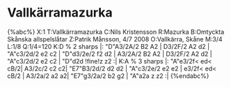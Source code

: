 # Vallkärramazurka

{%abc%}
X:1
T:Vallkärramazurka
C:Nils Kristensson
R:Mazurka
B:Omtyckta Skånska allspelslåtar
Z:Patrik Månsson, 4/7 2008
O:Vallkärra, Skåne
M:3/4
L:1/8
Q:1/4=120
K:D % 2 sharps
|: "D"A3/2A/2 B2 A2 | D3/2F/2 A2 d2 | "A"c3/2d/2 e2 c2 | "D"d3/2e/2 f2 d2 | A3/2A/2 B2 A2 | D3/2F/2 A2 d2 | "A"c3/2d/2 e2 c2 | "D"d2d !fine!z z2 :|
K:A % 3 sharps
|: "A"e3/2f< ed< cB/2| A3/2c/2 c2 c2| "E7"B3/2d/2 d2 d2 | "A"c3/2e/2 e2 e2 | e3/2f< ed< cB/2 | A3/2a/2 a2 a2| "E7"g3/2a/2 b2 g2 | "A"a2a z z2 :|
{%endabc%}

